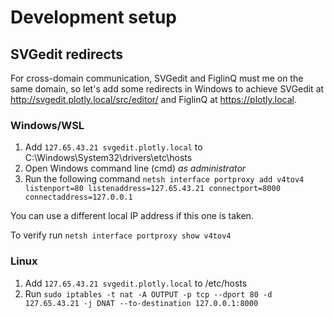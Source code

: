 # Development setup

## SVGedit redirects 

For cross-domain communication, SVGedit and FiglinQ must me on the same domain, so let's add some redirects in Windows to achieve SVGedit at http://svgedit.plotly.local/src/editor/ and FiglinQ at https://plotly.local.

### Windows/WSL

1. Add `127.65.43.21 svgedit.plotly.local` to C:\Windows\System32\drivers\etc\hosts
2. Open Windows command line (cmd) *as administrator*
3. Run the following command `netsh interface portproxy add v4tov4 listenport=80 listenaddress=127.65.43.21 connectport=8000 connectaddress=127.0.0.1` 

You can use a different local IP address if this one is taken.  

To verify run `netsh interface portproxy show v4tov4`

### Linux

1. Add `127.65.43.21 svgedit.plotly.local` to /etc/hosts
2. Run `sudo iptables -t nat -A OUTPUT -p tcp --dport 80 -d 127.65.43.21 -j DNAT --to-destination 127.0.0.1:8000`
